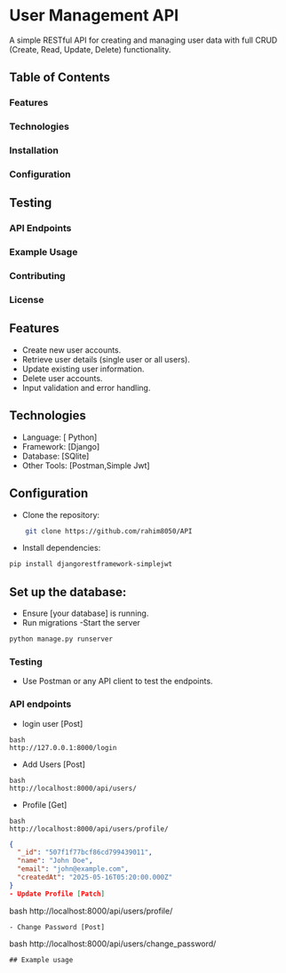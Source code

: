 # User Management API
A simple RESTful API for creating and managing user data with full CRUD (Create, Read, Update, Delete) functionality.

## Table of Contents
### Features 
### Technologies 
### Installation 
### Configuration 
## Testing
### API Endpoints 
### Example Usage
### Contributing
### License 
## Features
- Create new user accounts.
- Retrieve user details (single user or all users).
- Update existing user information.
- Delete user accounts.
- Input validation and error handling.

## Technologies
- Language: [ Python]
- Framework: [Django]
- Database: [SQlite]
- Other Tools: [Postman,Simple Jwt]

## Configuration
- Clone the repository:
```bash 
    git clone https://github.com/rahim8050/API
```
- Install dependencies:
``` bash 
pip install djangorestframework-simplejwt
```

## Set up the database:
- Ensure [your database] is running.
- Run migrations 
-Start the server
```bash
python manage.py runserver
```
### Testing
- Use Postman or any API client to test the endpoints.




### API endpoints
- login user [Post]
```
bash
http://127.0.0.1:8000/login
```
- Add Users [Post] 
```
bash
http://localhost:8000/api/users/
```
- Profile [Get]
```
bash
http://localhost:8000/api/users/profile/

```
``` json
{
  "_id": "507f1f77bcf86cd799439011",
  "name": "John Doe",
  "email": "john@example.com",
  "createdAt": "2025-05-16T05:20:00.000Z"
}
- Update Profile [Patch]
```
bash 
http://localhost:8000/api/users/profile/
```
- Change Password [Post]
```
bash 
http://localhost:8000/api/users/change_password/
```
## Example usage












